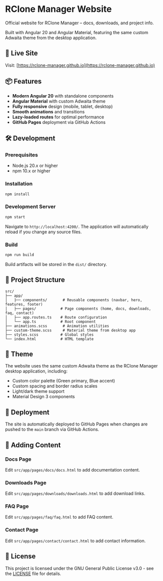 # RClone Manager Website

Official website for RClone Manager – docs, downloads, and project info.

Built with Angular 20 and Angular Material, featuring the same custom Adwaita theme from the desktop application.

## 🚀 Live Site

Visit: [https://rclone-manager.github.io](https://rclone-manager.github.io)

## 📦 Features

- **Modern Angular 20** with standalone components
- **Angular Material** with custom Adwaita theme
- **Fully responsive** design (mobile, tablet, desktop)
- **Smooth animations** and transitions
- **Lazy-loaded routes** for optimal performance
- **GitHub Pages** deployment via GitHub Actions

## 🛠️ Development

### Prerequisites

- Node.js 20.x or higher
- npm 10.x or higher

### Installation

```bash
npm install
```

### Development Server

```bash
npm start
```

Navigate to `http://localhost:4200/`. The application will automatically reload if you change any source files.

### Build

```bash
npm run build
```

Build artifacts will be stored in the `dist/` directory.

## 📁 Project Structure

```
src/
├── app/
│   ├── components/       # Reusable components (navbar, hero, features, footer)
│   ├── pages/           # Page components (home, docs, downloads, faq, contact)
│   ├── app.routes.ts    # Route configuration
│   └── app.ts           # Root component
├── animations.scss       # Animation utilities
├── custom-theme.scss     # Material theme from desktop app
├── styles.scss          # Global styles
└── index.html           # HTML template
```

## 🎨 Theme

The website uses the same custom Adwaita theme as the RClone Manager desktop application, including:
- Custom color palette (Green primary, Blue accent)
- Custom spacing and border radius scales
- Light/dark theme support
- Material Design 3 components

## 🚢 Deployment

The site is automatically deployed to GitHub Pages when changes are pushed to the `main` branch via GitHub Actions.

## 📝 Adding Content

### Docs Page
Edit `src/app/pages/docs/docs.html` to add documentation content.

### Downloads Page
Edit `src/app/pages/downloads/downloads.html` to add download links.

### FAQ Page
Edit `src/app/pages/faq/faq.html` to add FAQ content.

### Contact Page
Edit `src/app/pages/contact/contact.html` to add contact information.

## 📄 License

This project is licensed under the GNU General Public License v3.0 - see the [LICENSE](LICENSE) file for details.
